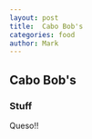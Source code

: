 ```yaml
---
layout: post
title:  Cabo Bob's
categories: food
author: Mark
---
```



<div section="foodpost">
<h2> Cabo Bob's</h2>
<h3 class="rating"> Stuff </h3>

<p> 
	Queso!!
</p>

</div>

